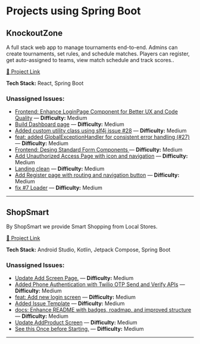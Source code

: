 # Projects using Spring Boot

## KnockoutZone
A full stack web app to manage tournaments end-to-end. Admins can create tournaments, set rules, and schedule matches. Players can register, get auto-assigned to teams, view match schedule and track scores..

[🔗 Project Link](https://github.com/Ayush0316/KnockoutZone)

**Tech Stack:** React, Spring Boot

### Unassigned Issues:
- [Frontend: Enhance LoginPage Component for Better UX and Code Quality](https://github.com/Ayush0316/KnockoutZone/issues/43) — **Difficulty:** Medium
- [Build Dashboard page](https://github.com/Ayush0316/KnockoutZone/pull/42) — **Difficulty:** Medium
- [Added custom utility class using slf4j issue #28](https://github.com/Ayush0316/KnockoutZone/pull/41) — **Difficulty:** Medium
- [feat: added GlobalExceptionHandler for consistent error handling (#27)](https://github.com/Ayush0316/KnockoutZone/pull/37) — **Difficulty:** Medium
- [Frontend: Desing Standard Form Components ](https://github.com/Ayush0316/KnockoutZone/pull/36) — **Difficulty:** Medium
- [Add Unauthorized Access Page with icon and navigation](https://github.com/Ayush0316/KnockoutZone/pull/35) — **Difficulty:** Medium
- [Landing clean](https://github.com/Ayush0316/KnockoutZone/pull/34) — **Difficulty:** Medium
- [Add Register page with routing and navigation button](https://github.com/Ayush0316/KnockoutZone/pull/24) — **Difficulty:** Medium
- [fix #7 Loader](https://github.com/Ayush0316/KnockoutZone/pull/11) — **Difficulty:** Medium

---

## ShopSmart
By ShopSmart we provide Smart Shopping from Local Stores.

[🔗 Project Link](https://github.com/yuvrajsinghgmx/ShopSmart)

**Tech Stack:** Android Studio, Kotlin, Jetpack Compose, Spring Boot

### Unassigned Issues:
- [Update Add Screen Page.](https://github.com/yuvrajsinghgmx/ShopSmart/pull/307) — **Difficulty:** Medium
- [Added Phone Authentication with Twilio OTP Send and Verify APIs](https://github.com/yuvrajsinghgmx/ShopSmart/pull/306) — **Difficulty:** Medium
- [feat: Add new login screen](https://github.com/yuvrajsinghgmx/ShopSmart/pull/304) — **Difficulty:** Medium
- [Added Issue Template](https://github.com/yuvrajsinghgmx/ShopSmart/pull/303) — **Difficulty:** Medium
- [docs: Enhance README with badges, roadmap, and improved structure](https://github.com/yuvrajsinghgmx/ShopSmart/pull/302) — **Difficulty:** Medium
- [Update AddProduct Screen](https://github.com/yuvrajsinghgmx/ShopSmart/pull/300) — **Difficulty:** Medium
- [See this Once before Starting.](https://github.com/yuvrajsinghgmx/ShopSmart/issues/268) — **Difficulty:** Medium

---

